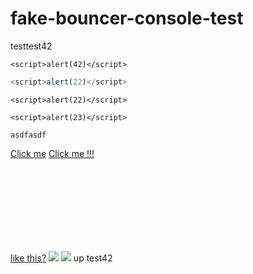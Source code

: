 # fake-bouncer-console-test

testtest42

`<script>alert(42)</script>`
```js
<script>alert(22)</script>
```

```language-js
<script>alert(22)</script>
```

```language-asdasd
<script>alert(23)</script>

asdfasdf
```

<a href="https://google.com">Click me</a>
<a href="javscript:alert(42)">Click me !!!</a>
<script>alert(55555)</script>
[like this?](javascript:alert(42))
<img src=x onerror=alert(1)></img>
<img src=x onerror=alert(1)>
up
test42
<img>
<svg>
<script type="text/javascript">
alert("hello");
</script>
</svg>